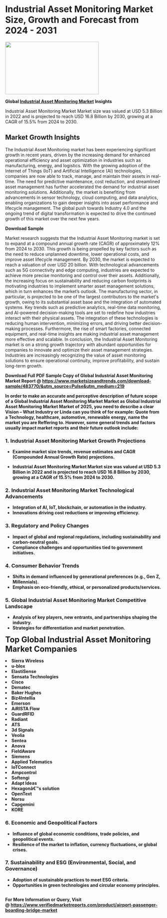 <H1>Industrial Asset Monitoring Market Size, Growth and Forecast from 2024 - 2031</H1><img class="aligncenter size-medium wp-image-584254" src="https://thirdeyenews.in/wp-content/uploads/2024/09/Global-Market-Research-300x168.jpeg" alt="" width="300" height="168" /><p><strong>Global&nbsp;<a href="https://www.marketsizeandtrends.com/download-sample/483770/&amp;utm_source=Pulse&amp;utm_medium=219">Industrial Asset Monitoring Market</a> Insights</strong></p><p>Industrial Asset Monitoring Market Market size was valued at USD 5.3 Billion in 2022 and is projected to reach USD 16.8 Billion by 2030, growing at a CAGR of 15.5% from 2024 to 2030.</p><p><h2>Market Growth Insights</h2> <p>The Industrial Asset Monitoring market has been experiencing significant growth in recent years, driven by the increasing demand for enhanced operational efficiency and asset optimization in industries such as manufacturing, energy, and logistics. With the growing adoption of the Internet of Things (IoT) and Artificial Intelligence (AI) technologies, companies are now able to track, manage, and maintain their assets in real-time. The need for predictive maintenance, cost reduction, and streamlined asset management has further accelerated the demand for industrial asset monitoring solutions. Additionally, the market is benefiting from advancements in sensor technology, cloud computing, and data analytics, enabling organizations to gain deeper insights into asset performance and lifecycle management. The global push towards Industry 4.0 and the ongoing trend of digital transformation is expected to drive the continued growth of this market over the next few years.</p> <p><strong>Download Sample</strong></p> <p>Market research suggests that the Industrial Asset Monitoring market is set to expand at a compound annual growth rate (CAGR) of approximately 12% from 2024 to 2030. This growth is being propelled by key factors such as the need to reduce unplanned downtime, lower operational costs, and improve asset lifecycle management. By 2030, the market is expected to reach a valuation of over USD 20 billion. With technological advancements such as 5G connectivity and edge computing, industries are expected to achieve more precise monitoring and control over their assets. Additionally, the increasing focus on sustainability and reducing carbon footprints is motivating industries to implement smarter asset management solutions, which in turn enhances the market’s outlook. The manufacturing sector, in particular, is projected to be one of the largest contributors to the market's growth, owing to its substantial asset base and the integration of automated systems. Key trends such as predictive analytics, real-time data monitoring, and AI-powered decision-making tools are set to redefine how industries interact with their physical assets. The integration of these technologies is reducing human intervention, minimizing errors, and driving better decision-making processes. Furthermore, the rise of smart factories, connected equipment, and real-time insights are making industrial asset management more effective and scalable. In conclusion, the Industrial Asset Monitoring market is on a strong growth trajectory with abundant opportunities for companies to innovate and optimize their asset management strategies. Industries are increasingly recognizing the value of asset monitoring solutions to ensure operational continuity, improve profitability, and sustain long-term growth.</p> <p><strong></p><p><span class=""><strong>Download Full PDF Sample Copy of Global Industrial Asset Monitoring Market Report</strong> @ <a href="https://www.marketsizeandtrends.com/download-sample/483770/&amp;utm_source=Pulse&amp;utm_medium=219" target="_blank">https://www.marketsizeandtrends.com/download-sample/483770/&amp;utm_source=Pulse&amp;utm_medium=219</a></span></p><p>In order to make an accurate and perceptive description of future scope of a Global&nbsp;Industrial Asset Monitoring Market Market as Global&nbsp;Industrial Asset Monitoring Market Market of 2025, you need to describe a clear Vision &ndash; What Industry or Linda can you think of for example: Quote from a Technology, healthcare, automotive, renewable energy, name the market you are Reffering to. However, some general trends and factors usually impact market reports and their future outlook include:</p><h3>1.&nbsp;<strong>Industrial Asset Monitoring Market Growth Projections</strong></h3><ul><li>Examine market size trends, revenue estimates and CAGR (Compounded Annual Growth Rate) projections.</li><li><p>Industrial Asset Monitoring Market Market size was valued at USD 5.3 Billion in 2022 and is projected to reach USD 16.8 Billion by 2030, growing at a CAGR of 15.5% from 2024 to 2030.</p></li></ul><h3>2.&nbsp;<strong>Industrial Asset Monitoring Market Technological Advancements</strong></h3><ul><li>Integration of AI, IoT, blockchain, or automation in the industry.</li><li>Innovations driving cost reductions or improving efficiency.</li></ul><h3>3.&nbsp;<strong>Regulatory and Policy Changes</strong></h3><ul><li>Impact of global and regional regulations, including sustainability and carbon-neutral goals.</li><li>Compliance challenges and opportunities tied to government initiatives.</li></ul><h3>4.&nbsp;<strong>Consumer Behavior Trends</strong></h3><ul><li>Shifts in demand influenced by generational preferences (e.g., Gen Z, Millennials).</li><li>Emphasis on eco-friendly, ethical, or personalized products/services.</li></ul><h3>5.&nbsp;<strong>Global Industrial Asset Monitoring Market Competitive Landscape</strong></h3><ul><li>Analysis of key players, new entrants, and partnerships shaping the industry.</li><li>Strategies for differentiation and market penetration.</li></ul><p data-pm-slice="1 1 []"><span style="color: inherit; font-family: inherit; font-size: 25px;">Top Global Industrial Asset Monitoring Market Companies</span></p><div class="" data-test-id=""><p><li>Sierra Wireless</li><li> u-blox</li><li> ElastiSense</li><li> Sensata Technologies</li><li> Cisco</li><li> Dematec</li><li> Baker Hughes</li><li> Biz4Intellia</li><li> Emerson</li><li> AiRISTA Flow</li><li> GuardRFID</li><li> Radiant</li><li> ATS</li><li> 3d Signals</li><li> Veolia</li><li> Sentea</li><li> Anova</li><li> FieldAware</li><li> Siemens</li><li> Applied Telematics</li><li> IoTConnect</li><li> Ampcontrol</li><li> Softengi</li><li> Adapt Ideas</li><li> Hexagonâ€™s solution</li><li> OpenText</li><li> Norsu</li><li> Capgemini</li><li> KORE</li></p></div><h3>6.&nbsp;<strong>Economic and Geopolitical Factors</strong></h3><ul><li>Influence of global economic conditions, trade policies, and geopolitical events.</li><li>Resilience of the market to inflation, currency fluctuations, or global crises.</li></ul><h3>7.&nbsp;<strong>Sustainability and ESG (Environmental, Social, and Governance)</strong></h3><ul><li>Adoption of sustainable practices to meet ESG criteria.</li><li>Opportunities in green technologies and circular economy principles.</li></ul><h2><strong style="font-size: 14px;">For More Information or Query, Visit @&nbsp;</strong><a style="background-color: #ffffff; font-size: 14px;" href="https://www.marketsizeandtrends.com/report/industrial-asset-monitoring-market/" target="_blank">https://www.verifiedmarketreports.com/product/airport-passenger-boarding-bridge-market</a></h2>
